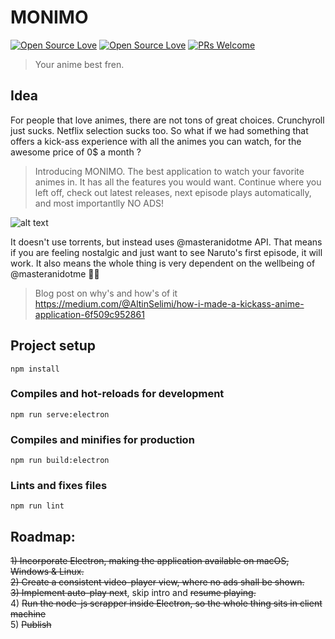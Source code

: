 # MONIMO
[![Open Source Love](https://badges.frapsoft.com/os/v1/open-source.svg?v=102)](https://github.com/ellerbrock/open-source-badge/)
[![Open Source Love](https://badges.frapsoft.com/os/mit/mit.svg?v=102)](https://github.com/ellerbrock/open-source-badge/)
[![PRs Welcome](https://img.shields.io/badge/PRs-welcome-brightgreen.svg?style=flat-square)](http://makeapullrequest.com)

> Your anime best fren.

## Idea
For people that love animes, there are not tons of great choices. Crunchyroll just sucks. Netflix selection sucks too. So what if we had something that offers a kick-ass experience with all the animes you can watch, for the awesome price of 0$ a month ?

> Introducing MONIMO. The best application to watch your favorite animes in. It has all the features you would want. Continue where you left off, check out latest releases, next episode plays automatically, and most importantlly NO ADS! 

![alt text](https://i.imgur.com/fIZJ33V.png, "Main Page")

It doesn't use torrents, but instead uses @masteranidotme API. That means if you are feeling nostalgic and just want to see Naruto's first episode, it will work.  It also means the whole thing is very dependent on the wellbeing of @masteranidotme 🙌🏻

> Blog post on why's and how's of it https://medium.com/@AltinSelimi/how-i-made-a-kickass-anime-application-6f509c952861

## Project setup
```
npm install
```

### Compiles and hot-reloads for development
```
npm run serve:electron
```

### Compiles and minifies for production
```
npm run build:electron
```

### Lints and fixes files
```
npm run lint
```

## Roadmap:
~~1) Incorporate Electron, making the application available on macOS, Windows & Linux.~~</br>
~~2) Create a consistent video-player view, where no ads shall be shown.~~</br>
~~3) Implement auto-play next~~, skip intro and ~~resume playing.~~</br>
4) ~~Run the node-js scrapper inside Electron, so the whole thing sits in client machine~~</br>
5) ~~Publish~~</br>
